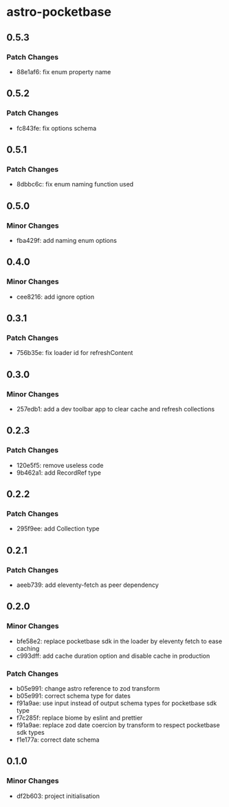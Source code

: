 # astro-pocketbase

## 0.5.3

### Patch Changes

- 88e1af6: fix enum property name

## 0.5.2

### Patch Changes

- fc843fe: fix options schema

## 0.5.1

### Patch Changes

- 8dbbc6c: fix enum naming function used

## 0.5.0

### Minor Changes

- fba429f: add naming enum options

## 0.4.0

### Minor Changes

- cee8216: add ignore option

## 0.3.1

### Patch Changes

- 756b35e: fix loader id for refreshContent

## 0.3.0

### Minor Changes

- 257edb1: add a dev toolbar app to clear cache and refresh collections

## 0.2.3

### Patch Changes

- 120e5f5: remove useless code
- 9b462a1: add RecordRef type

## 0.2.2

### Patch Changes

- 295f9ee: add Collection type

## 0.2.1

### Patch Changes

- aeeb739: add eleventy-fetch as peer dependency

## 0.2.0

### Minor Changes

- bfe58e2: replace pocketbase sdk in the loader by eleventy fetch to ease caching
- c993dff: add cache duration option and disable cache in production

### Patch Changes

- b05e991: change astro reference to zod transform
- b05e991: correct schema type for dates
- f91a9ae: use input instead of output schema types for pocketbase sdk type
- f7c285f: replace biome by eslint and prettier
- f91a9ae: replace zod date coercion by transform to respect pocketbase sdk types
- f1e177a: correct date schema

## 0.1.0

### Minor Changes

- df2b603: project initialisation
